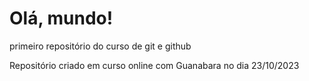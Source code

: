 # Olá, mundo!
 primeiro repositório do curso de git e github

 Repositório criado em curso online com Guanabara no dia 23/10/2023
 
